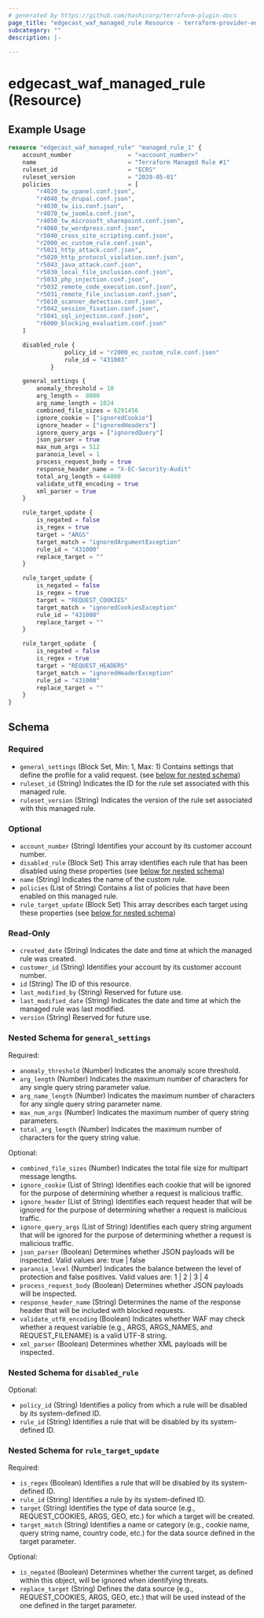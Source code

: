 ```yaml
---
# generated by https://github.com/hashicorp/terraform-plugin-docs
page_title: "edgecast_waf_managed_rule Resource - terraform-provider-edgecast"
subcategory: ""
description: |-
  
---
```


# edgecast_waf_managed_rule (Resource)



## Example Usage

```terraform
resource "edgecast_waf_managed_rule" "managed_rule_1" {
    account_number                = "<account_number>"
    name                          = "Terraform Managed Rule #1"
    ruleset_id                    = "ECRS"
    ruleset_version               = "2020-05-01"
    policies                      = [
        "r4020_tw_cpanel.conf.json",
        "r4040_tw_drupal.conf.json",
        "r4030_tw_iis.conf.json",
        "r4070_tw_joomla.conf.json",
        "r4050_tw_microsoft_sharepoint.conf.json",
        "r4060_tw_wordpress.conf.json",
        "r5040_cross_site_scripting.conf.json",
        "r2000_ec_custom_rule.conf.json",
        "r5021_http_attack.conf.json",
        "r5020_http_protocol_violation.conf.json",
        "r5043_java_attack.conf.json",
        "r5030_local_file_inclusion.conf.json",
        "r5033_php_injection.conf.json",
        "r5032_remote_code_execution.conf.json",
        "r5031_remote_file_inclusion.conf.json",
        "r5010_scanner_detection.conf.json",
        "r5042_session_fixation.conf.json",
        "r5041_sql_injection.conf.json",
        "r6000_blocking_evaluation.conf.json"
    ]

    disabled_rule {
                policy_id = "r2000_ec_custom_rule.conf.json"
                rule_id = "431003"
            } 

    general_settings {
        anomaly_threshold = 10
        arg_length =  8000
        arg_name_length = 1024
        combined_file_sizes = 6291456
        ignore_cookie = ["ignoredCookie"]
        ignore_header = ["ignoredHeaders"]
        ignore_query_args = ["ignoredQuery"]
        json_parser = true
        max_num_args = 512
        paranoia_level = 1
        process_request_body = true
        response_header_name = "X-EC-Security-Audit"
        total_arg_length = 64000
        validate_utf8_encoding = true
        xml_parser = true
    }

    rule_target_update {
        is_negated = false
        is_regex = true
        target = "ARGS"
        target_match = "ignoredArgumentException"
        rule_id = "431000"
        replace_target = ""
    }

    rule_target_update {
        is_negated = false
        is_regex = true
        target = "REQUEST_COOKIES"
        target_match = "ignoredCookiesException"
        rule_id = "431000"
        replace_target = ""
    }

    rule_target_update  {
        is_negated = false
        is_regex = true
        target = "REQUEST_HEADERS"
        target_match = "ignoredHeaderException"
        rule_id = "431000"
        replace_target = ""
    }
}
```

<!-- schema generated by tfplugindocs -->
## Schema

### Required

- `general_settings` (Block Set, Min: 1, Max: 1) Contains settings that define the profile for a valid request. (see [below for nested schema](#nestedblock--general_settings))
- `ruleset_id` (String) Indicates the ID for the rule set associated with this managed rule.
- `ruleset_version` (String) Indicates the version of the rule set associated with this managed rule.

### Optional

- `account_number` (String) Identifies your account by its customer account number.
- `disabled_rule` (Block Set) This array identifies each rule that has been disabled using these properties (see [below for nested schema](#nestedblock--disabled_rule))
- `name` (String) Indicates the name of the custom rule.
- `policies` (List of String) Contains a list of policies that have been enabled on this managed rule.
- `rule_target_update` (Block Set) This array describes each target using these properties (see [below for nested schema](#nestedblock--rule_target_update))

### Read-Only

- `created_date` (String) Indicates the date and time at which the managed rule was created.
- `customer_id` (String) Identifies your account by its customer account number.
- `id` (String) The ID of this resource.
- `last_modified_by` (String) Reserved for future use.
- `last_modified_date` (String) Indicates the date and time at which the managed rule was last modified.
- `version` (String) Reserved for future use.

<a id="nestedblock--general_settings"></a>
### Nested Schema for `general_settings`

Required:

- `anomaly_threshold` (Number) Indicates the anomaly score threshold.
- `arg_length` (Number) Indicates the maximum number of characters for any single query string parameter value.
- `arg_name_length` (Number) Indicates the maximum number of characters for any single query string parameter name.
- `max_num_args` (Number) Indicates the maximum number of query string parameters.
- `total_arg_length` (Number) Indicates the maximum number of characters for the query string value.

Optional:

- `combined_file_sizes` (Number) Indicates the total file size for multipart message lengths.
- `ignore_cookie` (List of String) Identifies each cookie that will be ignored for the purpose of determining whether a request is malicious traffic.
- `ignore_header` (List of String) Identifies each request header that will be ignored for the purpose of determining whether a request is malicious traffic.
- `ignore_query_args` (List of String) Identifies each query string argument that will be ignored for the purpose of determining whether a request is malicious traffic.
- `json_parser` (Boolean) Determines whether JSON payloads will be inspected. Valid values are: true | false
- `paranoia_level` (Number) Indicates the balance between the level of protection and false positives. Valid values are: 1 | 2 | 3 | 4
- `process_request_body` (Boolean) Determines whether JSON payloads will be inspected.
- `response_header_name` (String) Determines the name of the response header that will be included with blocked requests.
- `validate_utf8_encoding` (Boolean) Indicates whether WAF may check whether a request variable (e.g., ARGS, ARGS_NAMES, and REQUEST_FILENAME) is a valid UTF-8 string.
- `xml_parser` (Boolean) Determines whether XML payloads will be inspected.


<a id="nestedblock--disabled_rule"></a>
### Nested Schema for `disabled_rule`

Optional:

- `policy_id` (String) Identifies a policy from which a rule will be disabled by its system-defined ID.
- `rule_id` (String) Identifies a rule that will be disabled by its system-defined ID.


<a id="nestedblock--rule_target_update"></a>
### Nested Schema for `rule_target_update`

Required:

- `is_regex` (Boolean) Identifies a rule that will be disabled by its system-defined ID.
- `rule_id` (String) Identifies a rule by its system-defined ID.
- `target` (String) Identifies the type of data source (e.g., REQUEST_COOKIES, ARGS, GEO, etc.) for which a target will be created.
- `target_match` (String) Identifies a name or category (e.g., cookie name, query string name, country code, etc.) for the data source defined in the target parameter.

Optional:

- `is_negated` (Boolean) Determines whether the current target, as defined within this object, will be ignored when identifying threats.
- `replace_target` (String) Defines the data source (e.g., REQUEST_COOKIES, ARGS, GEO, etc.) that will be used instead of the one defined in the target parameter.


